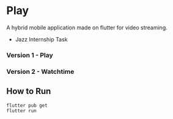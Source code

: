 # Play

A hybrid mobile application made on flutter for video streaming.

- Jazz Internship Task

### Version 1 - Play
### Version 2 - Watchtime

## How to Run


```flutter pub get```  
```flutter run```
